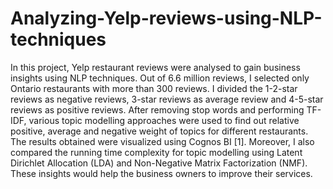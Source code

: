 # Analyzing-Yelp-reviews-using-NLP-techniques
In this project, Yelp restaurant reviews were analysed to gain business insights using NLP techniques. Out of 6.6 million reviews, I selected only Ontario restaurants with more than 300 reviews. I divided the 1-2-star reviews as negative reviews, 3-star reviews as average review and 4-5-star reviews as positive reviews. After removing stop words and performing TF-IDF, various topic modelling approaches were used to find out relative positive, average and negative weight of topics for different restaurants. The results obtained were visualized using Cognos BI [1]. Moreover, I also compared the running time complexity for topic modelling using Latent Dirichlet Allocation (LDA) and Non-Negative Matrix Factorization (NMF). These insights would help the business owners to improve their services.

